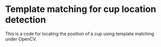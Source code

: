# Template matching for cup location detection

This is a code for locating the position of a cup using template matching under OpenCV.

